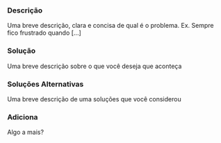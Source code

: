 ### Descrição

Uma breve descrição, clara e concisa de qual é o problema. Ex. Sempre fico frustrado quando [...]

### Solução

Uma breve descrição sobre o que você deseja que aconteça

### Soluções Alternativas

Uma breve descrição de uma soluções que você considerou

### Adiciona

Algo a mais?
